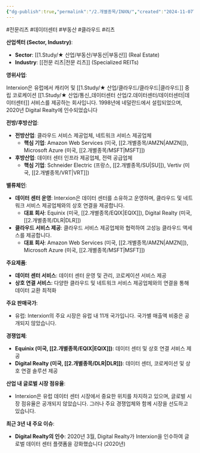 ```yaml
---
{"dg-publish":true,"permalink":"/2.개별종목/INXN/","created":"2024-11-07T10:20:42.596+09:00","updated":"2025-07-29T21:37:04.770+09:00"}
---
```


#전문리츠 #데이터센터 #부동산 #클라우드 #리츠 

**산업섹터 (Sector, Industry)**:

- **Sector**: [[1.Study/★ 산업/부동산/부동산\|부동산]] (Real Estate)
- **Industry**: [[전문 리츠\|전문 리츠]] (Specialized REITs)

**영위사업**: 

Interxion은 유럽에서 캐리어 및 [[1.Study/★ 산업/클라우드/클라우드\|클라우드]] 중립 코로케이션 [[1.Study/★ 산업/통신_데이터센터 산업/2.데이터센터/데이터센터\|데이터센터]] 서비스를 제공하는 회사입니다. 1998년에 네덜란드에서 설립되었으며, 2020년 Digital Realty에 인수되었습니다


**전방/후방산업**:

- **전방산업**: 클라우드 서비스 제공업체, 네트워크 서비스 제공업체
    - **핵심 기업**: Amazon Web Services (미국, [[2.개별종목/AMZN\|AMZN]]), Microsoft Azure (미국, [[2.개별종목/MSFT\|MSFT]])
- **후방산업**: 데이터 센터 인프라 제공업체, 전력 공급업체
    - **핵심 기업**: Schneider Electric (프랑스, [[2.개별종목/SU\|SU]]), Vertiv (미국, [[2.개별종목/VRT\|VRT]])

**밸류체인**:

- **데이터 센터 운영**: Interxion은 데이터 센터를 소유하고 운영하며, 클라우드 및 네트워크 서비스 제공업체와의 상호 연결을 제공합니다.
    - **대표 회사**: Equinix (미국, [[2.개별종목/EQIX\|EQIX]]), Digital Realty (미국, [[2.개별종목/DLR\|DLR]])
- **클라우드 서비스 제공**: 클라우드 서비스 제공업체와 협력하여 고성능 클라우드 액세스를 제공합니다.
    - **대표 회사**: Amazon Web Services (미국, [[2.개별종목/AMZN\|AMZN]]), Microsoft Azure (미국, [[2.개별종목/MSFT\|MSFT]])

**주요제품**:

- **데이터 센터 서비스**: 데이터 센터 운영 및 관리, 코로케이션 서비스 제공
- **상호 연결 서비스**: 다양한 클라우드 및 네트워크 서비스 제공업체와의 연결을 통해 데이터 교환 최적화

**주요 판매국가**:

- 유럽: Interxion의 주요 시장은 유럽 내 11개 국가입니다. 국가별 매출액 비중은 공개되지 않았습니다.

**경쟁업체**:

- **Equinix (미국, [[2.개별종목/EQIX\|EQIX]])**: 데이터 센터 및 상호 연결 서비스 제공
- **Digital Realty (미국, [[2.개별종목/DLR\|DLR]])**: 데이터 센터, 코로케이션 및 상호 연결 솔루션 제공

**산업 내 글로벌 시장 점유율**:

- Interxion은 유럽 데이터 센터 시장에서 중요한 위치를 차지하고 있으며, 글로벌 시장 점유율은 공개되지 않았습니다. 그러나 주요 경쟁업체와 함께 시장을 선도하고 있습니다.

**최근 3년 내 주요 이슈**:

- **Digital Realty의 인수**: 2020년 3월, Digital Realty가 Interxion을 인수하여 글로벌 데이터 센터 플랫폼을 강화했습니다 (2020년)